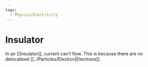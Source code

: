 ```yaml
---
tags:
  - Physics/Electricity
---
```

# Insulator
In an [[Insulator]], current can't flow. This is because there are no delocalised [[../Particles/Electron|Electrons]].